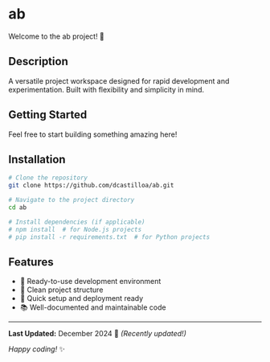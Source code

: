 # ab

Welcome to the ab project! 🚀

## Description

A versatile project workspace designed for rapid development and experimentation. Built with flexibility and simplicity in mind.

## Getting Started

Feel free to start building something amazing here!

## Installation

```bash
# Clone the repository
git clone https://github.com/dcastilloa/ab.git

# Navigate to the project directory
cd ab

# Install dependencies (if applicable)
# npm install  # for Node.js projects
# pip install -r requirements.txt  # for Python projects
```

## Features

- 🔧 Ready-to-use development environment
- 📁 Clean project structure
- 🚀 Quick setup and deployment ready
- 📚 Well-documented and maintainable code

---

**Last Updated:** December 2024 📅 _(Recently updated!)_

*Happy coding!* ✨
